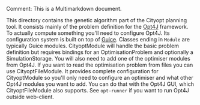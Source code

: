 Comment: This is a Multimarkdown document.

This directory contains the genetic algorithm part of the Cityopt
planning tool.  It consists mainly of the problem definition for the
[Opt4J][] framework.  To actually compute something you'll need to
configure Opt4J.  Its configuration system is built on top of [Guice][].
Classes ending in `Module` are typically Guice modules.
CityoptModule will handle the basic problem definition but requires
bindings for an OptimisationProblem and optionally a SimulationStorage.  You
will also need to add one of the optimiser modules from Opt4J.  If you want
to read the optimisation problem from files you can use CityoptFileModule.  It provides complete configuration for CityoptModule so you'll only need to
configure an optimiser and what other Opt4J modules you want to add.  You can
do that with the Opt4J GUI, which CityoptFileModule also supports.  See
`opt-runner` if you want to run Opt4J outside web-client.

[Opt4J]: http://opt4j.sourceforge.net/documentation.html
[Guice]: https://github.com/google/guice
